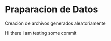 # Praparacion de Datos
Creación de archivos generados aleatoriamente

Hi there I am testing some commit
